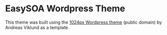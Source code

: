 # EasySOA Wordpress Theme

This theme was built using the [1024px Wordpress theme](http://wordpress.org/extend/themes/1024px) (public domain) by Andreas Viklund as a template.
